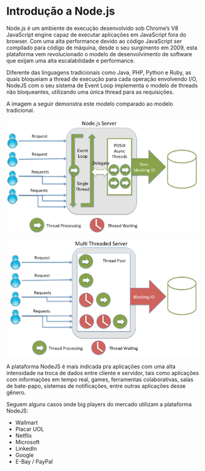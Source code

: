 # Introdução a Node.js

Node.js é um ambiente de execução desenvolvido sob Chrome’s V8 JavaScript engine capaz de executar aplicações em JavaScript fora do browser. Com uma alta performance devido ao código JavaScript ser compilado para código de máquina, desde o seu surgimento em 2009, esta plataforma vem revolucionado o modelo de desenvolvimento de software que exijam uma alta escalabilidade e performance.

Diferente das linguagens tradicionais como Java, PHP, Python e Ruby, as quais bloqueiam a thread de execução para cada operação envolvendo I/O, NodeJS com o seu sistema de Event Loop implementa o modelo de threads não bloqueantes, utilizando uma única thread para as requisições.

A imagem a seguir demonstra este modelo comparado ao modelo tradicional.

![](/assets/import.png)

![](/assets/import2.png)

A plataforma NodeJS é mais indicada pra aplicações com uma alta intensidade na troca de dados entre cliente e servidor, tais como aplicações com informações em tempo real, games, ferramentas colaborativas, salas de bate-papo, sistemas de notificações, entre outras aplicações desse gênero.

Seguem alguns casos onde big players do mercado utilizam a plataforma NodeJS:

* Wallmart
* Placar UOL
* Netflix
* Microsoft
* LinkedIn
* Google
* E-Bay / PayPal



